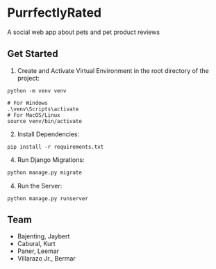 # PurrfectlyRated
A social web app about pets and pet product reviews

## Get Started

1. Create and Activate Virtual Environment in the root directory of the project:
```
python -m venv venv

# For Windows
.\venv\Scripts\activate
# For MacOS/Linux
source venv/bin/activate
```

2. Install Dependencies:
```
pip install -r requirements.txt
```

4. Run Django Migrations:
```python manage.py makemigrations
python manage.py migrate
```

4. Run the Server:
```
python manage.py runserver
```

## Team
- Bajenting, Jaybert 
- Cabural, Kurt
- Paner, Leemar 
- Villarazo Jr., Bermar 
